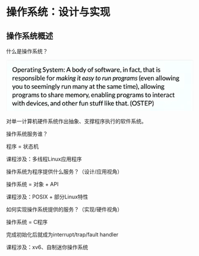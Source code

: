 # 操作系统：设计与实现

## 操作系统概述

什么是操作系统？

![image-20220319191022108](assets/image-20220319191022108.png)

对单一计算机硬件系统作出抽象、支撑程序执行的软件系统。

操作系统服务谁？

程序 = 状态机

课程涉及：多线程Linux应用程序

操作系统为程序提供什么服务？（设计/应用视角）

操作系统 = 对象 + API

课程涉及：POSIX + 部分Linux特性

如何实现操作系统提供的服务？（实现/硬件视角）

操作系统 = C程序

完成初始化后就成为interrupt/trap/fault handler

课程涉及：xv6、自制迷你操作系统

